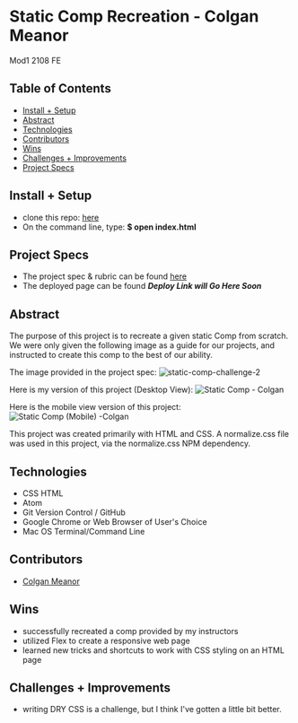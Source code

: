 
# Static Comp Recreation - Colgan Meanor
Mod1 2108 FE

## Table of Contents
  - [Install + Setup](#set-up)  
  - [Abstract](#abstract)
  - [Technologies](#technologies)
  - [Contributors](#contributors)
  - [Wins](#wins)
  - [Challenges + Improvements](#challenges-+-Improvements)
  - [Project Specs](#project-specs)

## Install + Setup
   - clone this repo: [here](https://github.com/colganmeanor/Static-Comp)
   - On the command line, type: **$ open index.html**

## Project Specs
   - The project spec & rubric can be found [here](https://frontend.turing.edu/projects/module-1/m1-static-comp)
   - The deployed page can be found ***Deploy Link will Go Here Soon***



## Abstract

  The purpose of this project is to recreate a given static Comp from scratch. We were only given the following image as a guide for our projects, and instructed to create this comp to the best of our ability.
  
  The image provided in the project spec:
  ![static-comp-challenge-2](https://user-images.githubusercontent.com/87510749/139604518-6e8724b4-c3fb-44e6-8ea5-c9d63c69f94a.jpeg)


  Here is my version of this project (Desktop View):
  ![Static Comp - Colgan](https://user-images.githubusercontent.com/87510749/139604561-b31f8847-a4c1-4217-803c-e5a9661a06ae.png)

  Here is the mobile view version of this project:
  ![Static Comp (Mobile) -Colgan](https://user-images.githubusercontent.com/87510749/139604589-656e9b27-a928-4ef8-a40c-9137d1dd2967.png)



  This project was created primarily with HTML and CSS. A normalize.css file was used in this project, via the normalize.css NPM dependency.



## Technologies
  - CSS HTML
  - Atom
  - Git Version Control / GitHub
  - Google Chrome or Web Browser of User's Choice
  - Mac OS Terminal/Command Line


## Contributors
  - [Colgan Meanor](https://github.com/colganmeanor)

## Wins
 - successfully recreated a comp provided by my instructors
 - utilized Flex to create a responsive web page
 - learned new tricks and shortcuts to work with CSS styling on an HTML page


## Challenges + Improvements
 - writing DRY CSS is a challenge, but I think I've gotten a little bit better.
 
